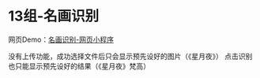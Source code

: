 # 13组-名画识别

网页Demo：[名画识别-网页小程序](https://lainzare.github.io/painting.github.io/)

没有上传功能，成功选择文件后只会显示预先设好的图片（《星月夜》）
点击识别也只能显示预先设好的结果（《星月夜》梵高）